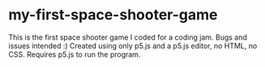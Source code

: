 # my-first-space-shooter-game
This is the first space shooter game I coded for a coding jam. Bugs and issues intended :)
Created using only p5.js and a p5.js editor, no HTML, no CSS. Requires p5.js to run the program.
